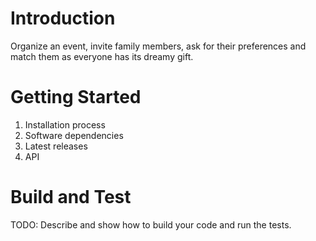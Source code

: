 # Introduction 
Organize an event, invite family members, ask for their preferences and match them as everyone has its dreamy gift.

# Getting Started
<ol>
<li>Installation process</li>
<li>Software dependencies</li>
<li>Latest releases</li>
<li>API </li>
</ol>

# Build and Test
TODO: Describe and show how to build your code and run the tests.  
